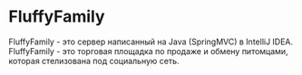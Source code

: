 # FluffyFamily
FluffyFamily - это сервер написанный на Java (SpringMVC) в IntelliJ IDEA. 
FluffyFamily - это торговая площадка по продаже и обмену питомцами, которая стелизована под социальную сеть.
